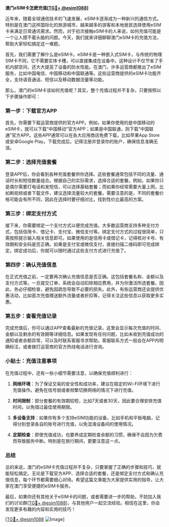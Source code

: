 **澳门eSIM卡怎麽充值[[TG💪+ @esim1088](https://t.me/s/esim1088)]**

近年来，随着全球通信技术的飞速发展，eSIM卡逐渐成为一种新兴的通信方式。特别是在澳门这样国际化的旅游城市，越来越多的游客和本地居民选择使用eSIM卡来满足日常通讯需求。然而，对于初次接触eSIM卡的人来说，如何充值可能是一个让人摸不着头脑的问题。今天，我们就来详细聊聊澳门eSIM卡的充值方法，帮助大家轻松搞定这一难题。

首先，我们需要了解什么是eSIM卡。eSIM卡是一种嵌入式SIM卡，与传统的物理SIM卡不同，它不需要实体卡槽，可以直接集成在设备中。这种设计不仅节省了手机内部空间，还大大提高了设备的防水性能。在澳门，许多运营商都推出了eSIM服务，比如中国电信、中国移动和中国联通等。这些运营商提供的eSIM卡功能齐全，支持语音通话、短信以及移动数据流量等功能。

那么，澳门的eSIM卡该如何充值呢？其实，整个充值过程并不复杂，只要按照以下步骤操作即可：

### 第一步：下载官方APP

首先，你需要下载运营商提供的官方APP。例如，如果你使用的是中国移动的eSIM卡，就可以下载“中国移动”官方APP；如果是中国联通，则下载“中国联通”官方APP。这些APP通常可以在各大应用商店免费下载，比如苹果App Store或安卓Google Play。下载完成后，记得注册并登录你的账户，确保信息准确无误。

### 第二步：选择充值套餐

登录APP后，你会看到各种充值套餐供你选择。这些套餐通常包括不同的流量、通话时长和短信数量组合。根据自己的实际需求，选择合适的套餐。例如，如果你只是偶尔需要打电话和发短信，可以选择基础套餐；而如果你经常需要大量上网，比如刷视频或者下载文件，建议选择流量较大的套餐。需要注意的是，不同的套餐价格可能会有所不同，因此在选择时要仔细对比，找到性价比最高的方案。

### 第三步：绑定支付方式

接下来，你需要绑定一个支付方式以便完成充值。大多数运营商支持多种支付方式，包括信用卡、借记卡、支付宝、微信支付等。绑定支付方式的过程很简单，只需按照提示输入相关信息即可。如果使用的是信用卡或借记卡，记得核对卡号、有效期和安全码是否正确。如果是支付宝或微信支付，直接扫描二维码即可完成绑定。绑定成功后，你就可以随时通过这些支付方式进行充值了。

### 第四步：确认充值信息

在正式充值之前，一定要再次确认充值信息是否正确。这包括套餐名称、金额以及支付方式等。一旦提交订单，系统会自动扣除相应费用，并为你激活所选套餐。因此，务必仔细检查，避免因疏忽导致不必要的损失。此外，有些运营商还会提供优惠活动，比如首次充值赠送额外流量或者折扣等，记得关注这些信息以获取更多实惠。

### 第五步：查看充值记录

完成充值后，你可以通过APP查看最新的充值记录。这里会显示每次充值的时间、金额以及剩余的有效期等详细信息。如果发现有任何问题，比如未收到充值成功的通知或者余额异常，可以及时联系客服寻求帮助。客服联系方式一般会在APP内明确标注，或者拨打运营商的官方热线电话进行咨询。

### 小贴士：充值注意事项

在充值过程中，还有一些小细节需要注意，以确保充值顺利进行：

1. **网络环境**：为了保证交易的安全性和成功率，建议在稳定的Wi-Fi环境下进行充值操作。避免在信号弱或者频繁切换网络的情况下进行充值。
   
2. **时间限制**：部分套餐的有效期较短，比如7天或者30天，因此要合理安排充值时间，以免错过最佳使用期限。

3. **多设备支持**：如果你有多个支持eSIM功能的设备，比如手机和平板电脑，记得分别登录各自的账号进行充值，以免混淆设备间的使用情况。

4. **定期检查**：即使充值成功，也要养成定期检查余额的习惯，确保不会因为欠费而导致服务中断。特别是在旅行期间，更要注意这一点。

### 总结

总的来说，澳门的eSIM卡充值过程并不复杂，只要掌握了正确的步骤和技巧，就能轻松搞定。无论是下载官方APP、选择合适的套餐，还是绑定支付方式和确认充值信息，每个环节都需要细心对待。希望这篇文章能为大家提供实用的指导，让大家在澳门享受便捷的eSIM卡服务。

最后，如果你还有其他关于eSIM卡的问题，或者需要进一步的帮助，不妨加入我们的讨论群[[TG💪+ @esim1088](https://t.me/s/esim1088)]，与其他用户一起交流经验。相信在这里，你会发现更多有趣的内容和实用的技巧！

[[TG💪+ @esim1088](https://t.me/s/esim1088) ![Image](https://i.postimg.cc/4NQfJmqS/Snipaste-2025-05-13-00-14-12.png)]
